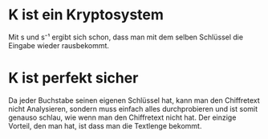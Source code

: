 # K ist ein Kryptosystem
Mit s und s⁻¹ ergibt sich schon, dass man mit dem selben Schlüssel die Eingabe wieder rausbekommt.

# K ist perfekt sicher
Da jeder Buchstabe seinen eigenen Schlüssel hat, kann man den Chiffretext nicht Analysieren, sondern muss einfach alles durchprobieren und ist somit genauso schlau, wie wenn man den Chiffretext nicht hat. Der einzige Vorteil, den man hat, ist dass man die Textlenge bekommt.